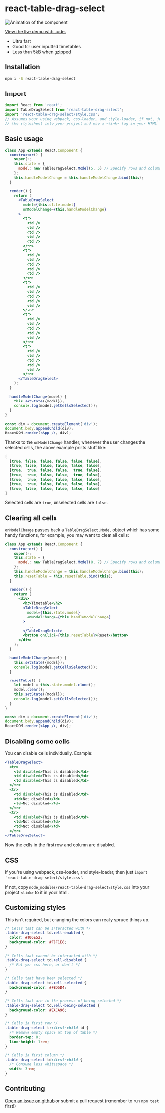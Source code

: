 # react-table-drag-select

![Animation of the component](img/demo.gif)

[View the live demo with code.](https://mcjohnalds.github.io/react-table-drag-select)

  - Ultra fast
  - Good for user inputted timetables
  - Less than 5kB when gzipped

## Installation

```sh
npm i -S react-table-drag-select
```

## Import

```jsx
import React from 'react';
import TableDragSelect from 'react-table-drag-select';
import 'react-table-drag-select/style.css';
// Assumes your using webpack, css-loader, and style-loader, if not, just copy
// the stylesheet into your project and use a <link> tag in your HTML
```

## Basic usage

```jsx
class App extends React.Component {
  constructor() {
    super();
    this.state = {
      model: new TableDragSelect.Model(5, 5) // Specify rows and columns
    };
    this.handleModelChange = this.handleModelChange.bind(this);
  }

  render() {
    return (
      <TableDragSelect
        model={this.state.model}
        onModelChange={this.handleModelChange}
      >
        <tr>
          <td />
          <td />
          <td />
          <td />
          <td />
        </tr>
        <tr>
          <td />
          <td />
          <td />
          <td />
          <td />
        </tr>
        <tr>
          <td />
          <td />
          <td />
          <td />
          <td />
        </tr>
        <tr>
          <td />
          <td />
          <td />
          <td />
          <td />
        </tr>
        <tr>
          <td />
          <td />
          <td />
          <td />
          <td />
        </tr>
      </TableDragSelect>
    );
  }

  handleModelChange(model) {
    this.setState({model});
    console.log(model.getCellsSelected());
  }
}

const div = document.createElement('div');
document.body.appendChild(div);
ReactDOM.render(<App />, div);
```

Thanks to the `onModelChange` handler, whenever the user changes the selected
cells, the above example prints stuff like:

```js
[
  [true, false, false, false, false, false],
  [true, false, false, false, false, false],
  [true,  true, false, false,  true, false],
  [true,  true, false, false,  true, false],
  [true,  true, false, false, false, false],
  [true,  true, false, false, false, false],
  [true, false, false, false, false, false]
]
```

Selected cells are `true`, unselected cells are `false`.

## Clearing all cells

`onModelChange` passes back a `TableDragSelect.Model` object which has some
handy functions, for example, you may want to clear all cells:

```jsx
class App extends React.Component {
  constructor() {
    super();
    this.state = {
      model: new TableDragSelect.Model(8, 7) // Specify rows and columns
    };
    this.handleModelChange = this.handleModelChange.bind(this);
    this.resetTable = this.resetTable.bind(this);
  }

  render() {
    return (
      <div>
        <h2>Timetable</h2>
        <TableDragSelect
          model={this.state.model}
          onModelChange={this.handleModelChange}
        >
          ...
        </TableDragSelect>
        <button onClick={this.resetTable}>Reset</button>
      </div>
    );
  }

  handleModelChange(model) {
    this.setState({model});
    console.log(model.getCellsSelected());
  }

  resetTable() {
    let model = this.state.model.clone();
    model.clear();
    this.setState({model});
    console.log(model.getCellsSelected());
  }
}

const div = document.createElement('div');
document.body.appendChild(div);
ReactDOM.render(<App />, div);
```

## Disabling some cells

You can disable cells individually. Example:

```jsx
<TableDragSelect>
  <tr>
    <td disabled>This is disabled</td>
    <td disabled>This is disabled</td>
    <td disabled>This is disabled</td>
  </tr>
  <tr>
    <td disabled>This is disabled</td>
    <td>Not disabled</td>
    <td>Not disabled</td>
  </tr>
  <tr>
    <td disabled>This is disabled</td>
    <td>Not disabled</td>
    <td>Not disabled</td>
  </tr>
</TableDragSelect>
```

Now the cells in the first row and column are disabled.

## CSS

If you're using webpack, css-loader, and style-loader, then just
`import 'react-table-drag-select/style.css'`.

If not, copy `node_modules/react-table-drag-select/style.css` into your project
`<link>` to it in your html.

## Customizing styles

This isn't required, but changing the colors can really spruce things up.

```css
/* Cells that can be interacted with */
.table-drag-select td.cell-enabled {
  color: #806E52;
  background-color: #FBF1E8;
}

/* Cells that cannot be interacted with */
.table-drag-select td.cell-disabled {
  /* Put yer css here, or don't */
}

/* Cells that have been selected */
.table-drag-select td.cell-selected {
  background-color: #FBD5D4;
}

/* Cells that are in the process of being selected */
.table-drag-select td.cell-being-selected {
  background-color: #EACA96;
}

/* Cells in first row */
.table-drag-select tr:first-child td {
  /* Remove empty space at top of table */
  border-top: 0;
  line-height: 1rem;
}

/* Cells in first column */
.table-drag-select td:first-child {
  /* Consume less whitespace */
  width: 3rem;
}
```

## Contributing

[Open an issue on github](https://github.com/mcjohnalds/react-table-drag-select/issues/new)
or submit a pull request (remember to run `npm test` first!)
